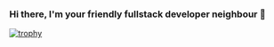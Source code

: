 ### Hi there, I'm your friendly fullstack developer neighbour 👋

[![trophy](https://github-profile-trophy.vercel.app/?username=oozanyuksel)](https://github.com/ryo-ma/github-profile-trophy)

<!--
**oozanyuksel/oozanyuksel** is a ✨ _special_ ✨ repository because its `README.md` (this file) appears on your GitHub profile.

Here are some ideas to get you started:

- 🔭 I’m currently working on ...
- 🌱 I’m currently learning ...
- 👯 I’m looking to collaborate on ...
- 🤔 I’m looking for help with ...
- 💬 Ask me about ...
- 📫 How to reach me: ...
- 😄 Pronouns: ...
- ⚡ Fun fact: ...
-->
